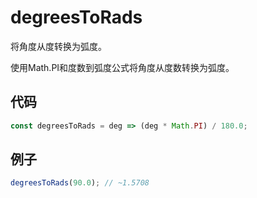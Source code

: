 # degreesToRads

将角度从度转换为弧度。

使用Math.PI和度数到弧度公式将角度从度数转换为弧度。

## 代码

```js
const degreesToRads = deg => (deg * Math.PI) / 180.0;
```

## 例子

```js
degreesToRads(90.0); // ~1.5708
```
